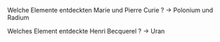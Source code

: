 Welche Elemente entdeckten Marie und Pierre Curie ? -> Polonium und Radium
<!--SR:!2024-08-08,10,270-->

Welches Element entdeckte Henri Becquerel ? -> Uran
<!--SR:!2024-08-07,8,250-->